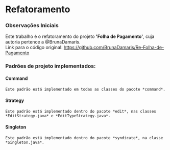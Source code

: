 # Refatoramento

### Observações Iniciais
Este trabalho é o refatoramento do projeto **'Folha de Pagamento'**, cuja autoria pertence a @BrunaDamaris.  
Link para o código original: https://github.com/BrunaDamaris/Re-Folha-de-Pagamento 

### Padrões de projeto implementados: 
#### Command
    Este padrão está implementado em todas as classes do pacote *command*. 
#### Strategy
    Este padrão está implementado dentro do pacote *edit*, nas classes *EditStrategy.java* e *EditTypeStrategy.java*. 
#### Singleton
    Este padrão está implementado dentro do pacote *syndicate*, na classe *Singleton.java*.
